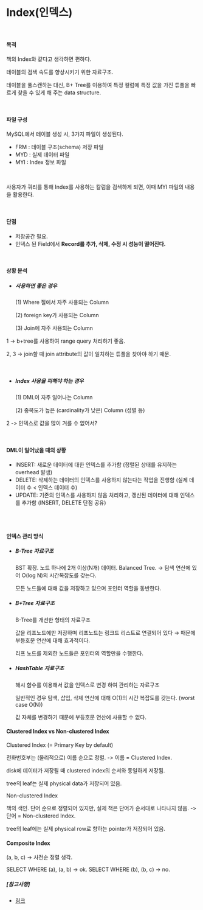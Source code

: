 # Index(인덱스)

<br>

#### 목적

책의 Index와 같다고 생각하면 편하다.

테이블의 검색 속도를 향상시키기 위한 자료구조.

테이블을 풀스캔하는 대신, B+ Tree를 이용하여 특정 컬럼에 특정 값을 가진 튜플을 빠르게 찾을 수 있게 해 주는 data structure.

<br>

#### 파일 구성

MySQL에서 테이블 생성 시, 3가지 파일이 생성된다.

- FRM : 테이블 구조(schema) 저장 파일
- MYD : 실제 데이터 파일
- MYI : Index 정보 파일

<br>

사용자가 쿼리를 통해 Index를 사용하는 칼럼을 검색하게 되면, 이때 MYI 파일의 내용을 활용한다.

<BR>

#### 단점

- 저장공간 필요.
- 인덱스 된 Field에서 **Record를 추가, 삭제, 수정 시 성능이 떨어진다.**

<br>

#### 상황 분석

- ##### 사용하면 좋은 경우

  (1) Where 절에서 자주 사용되는 Column

  (2) foreign key가 사용되는 Column

  (3) Join에 자주 사용되는 Column

1 -> b+tree를 사용하여 range query 처리하기 좋음.

2, 3 -> join할 때 join attribute의 값이 일치하는 튜플을 찾아야 하기 때문.

  <br>

- ##### Index 사용을 피해야 하는 경우

  (1) DML이 자주 일어나는 Column

  (2) 중복도가 높은 (cardinality가 낮은) Column (성별 등)

2 -> 인덱스로 값을 많이 거를 수 없어서?

<br>

#### DML이 일어났을 때의 상황

- INSERT: 새로운 데이터에 대한 인덱스를 추가함 (정렬된 상태를 유지하는 overhead 발생)
- DELETE: 삭제하는 데이터의 인덱스를 사용하지 않는다는 작업을 진행함 (실제 데이터 수 < 인덱스 데이터 수)
- UPDATE: 기존의 인덱스를 사용하지 않음 처리하고, 갱신된 데이터에 대해 인덱스를 추가함 (INSERT, DELETE 단점 공유)

<br>

<br>

#### 인덱스 관리 방식

- ##### B-Tree 자료구조

  BST 확장. 노드 하나에 2개 이상(N개) 데이터. Balanced Tree. → 탐색 연산에 있어 O(log N)의 시간복잡도를 갖는다.

  모든 노드들에 대해 값을 저장하고 있으며 포인터 역할을 동반한다.

- ##### B+Tree 자료구조

  B-Tree를 개선한 형태의 자료구조

  값을 리프노드에만 저장하며 리프노드는 링크드 리스트로 연결되어 있다 → 때문에 부등호문 연산에 대해 효과적이다.

  리프 노드를 제외한 노드들은 포인터의 역할만을 수행한다.

- ##### HashTable 자료구조

  해시 함수를 이용해서 값을 인덱스로 변경 하여 관리하는 자료구조

  일반적인 경우 탐색, 삽입, 삭제 연산에 대해 O(1)의 시간 복잡도를 갖는다. (worst case O(N))

  값 자체를 변경하기 때문에 부등호문 연산에 사용할 수 없다.

#### Clustered Index vs Non-clustered Index

Clustered Index (= Primary Key by default)

전화번호부는 (물리적으로) 이름 순으로 정렬. -> 이름 = Clustered Index.

disk에 데이터가 저장될 때 clustered index의 순서와 동일하게 저장됨.

tree의 leaf는 실제 physical data가 저장되어 있음.

Non-clustered Index

책의 색인. 단어 순으로 정렬되어 있지만, 실제 책은 단어가 순서대로 나타나지 않음. -> 단어 = Non-clustered Index.

tree의 leaf에는 실제 physical row로 향하는 pointer가 저장되어 있음.

#### Composite Index

(a, b, c) -> 사전순 정렬 생각.

SELECT WHERE (a), (a, b) -> ok.
SELECT WHERE (b), (b, c) -> no.

##### [참고사항]

- [링크](https://lalwr.blogspot.com/2016/02/db-index.html)
